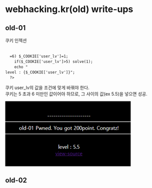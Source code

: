 # webhacking.kr(old) write-ups

## old-01

쿠키 인젝션  

<code>
  <?php  
    if(!is_numeric($_COOKIE['user_lv'])) $_COOKIE['user_lv']=1;  
    if($_COOKIE['user_lv']>=6) $_COOKIE['user_lv']=1;  
    if($_COOKIE['user_lv']>5) solve(1);  
    echo "<br>level : {$_COOKIE['user_lv']}";  
  ?>  
</code>

쿠키 user_lv의 값을 조건에 맞게 바꿔야 한다.  
쿠키는 5 초과 6 미만인 값이어야 하므로, 그 사이의 값(ex 5.5)을 넣으면 성공.  

![pwned](./pwned/old-01.png)  

## old-02